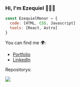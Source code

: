 ### Hi, I'm Ezequiel 👋👨‍💻

<!--![mia2](https://github.com/EzequielMenor/EzequielMenor/assets/69210721/1a370c73-fe6f-4079-8d67-165d74b0272e)-->

```js
const EzequielMenor = {
  code: [HTML, CSS, Javascript]
  tools: [React, Astro]
}
```

You can find me 🌍:
- [Portfolio](https://ezequielmenor.es/)
- [LinkedIn](https://www.linkedin.com/in/ezequiel-menor-4a690027a/)

Repositorys:

<a href="https://github.com/EzequielMenor/Mi-Porfolio">
  <img align="center" src="https://github-readme-stats.vercel.app/api/pin/?username=EzequielMenor&repo=Mi-Portfolio" />
</a>







<!--
**EzequielMenor/EzequielMenor** is a ✨ _special_ ✨ repository because its `README.md` (this file) appears on your GitHub profile.

Here are some ideas to get you started:

- 🔭 I’m currently working on ...
- 🌱 I’m currently learning ...
- 👯 I’m looking to collaborate on ...
- 🤔 I’m looking for help with ...
- 💬 Ask me about ...
- 📫 How to reach me: ...
- 😄 Pronouns: ...
- ⚡ Fun fact: ...
-->
